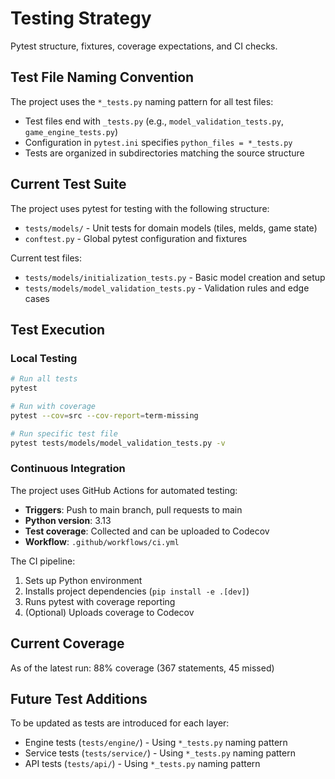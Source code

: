 # Testing Strategy

Pytest structure, fixtures, coverage expectations, and CI checks.

## Test File Naming Convention

The project uses the `*_tests.py` naming pattern for all test files:
- Test files end with `_tests.py` (e.g., `model_validation_tests.py`, `game_engine_tests.py`)
- Configuration in `pytest.ini` specifies `python_files = *_tests.py`
- Tests are organized in subdirectories matching the source structure

## Current Test Suite

The project uses pytest for testing with the following structure:
- `tests/models/` - Unit tests for domain models (tiles, melds, game state)
- `conftest.py` - Global pytest configuration and fixtures

Current test files:
- `tests/models/initialization_tests.py` - Basic model creation and setup
- `tests/models/model_validation_tests.py` - Validation rules and edge cases

## Test Execution

### Local Testing
```bash
# Run all tests
pytest

# Run with coverage
pytest --cov=src --cov-report=term-missing

# Run specific test file
pytest tests/models/model_validation_tests.py -v
```

### Continuous Integration

The project uses GitHub Actions for automated testing:
- **Triggers**: Push to main branch, pull requests to main
- **Python version**: 3.13
- **Test coverage**: Collected and can be uploaded to Codecov
- **Workflow**: `.github/workflows/ci.yml`

The CI pipeline:
1. Sets up Python environment
2. Installs project dependencies (`pip install -e .[dev]`)  
3. Runs pytest with coverage reporting
4. (Optional) Uploads coverage to Codecov

## Current Coverage

As of the latest run: 88% coverage (367 statements, 45 missed)

## Future Test Additions

To be updated as tests are introduced for each layer:
- Engine tests (`tests/engine/`) - Using `*_tests.py` naming pattern
- Service tests (`tests/service/`) - Using `*_tests.py` naming pattern
- API tests (`tests/api/`) - Using `*_tests.py` naming pattern
